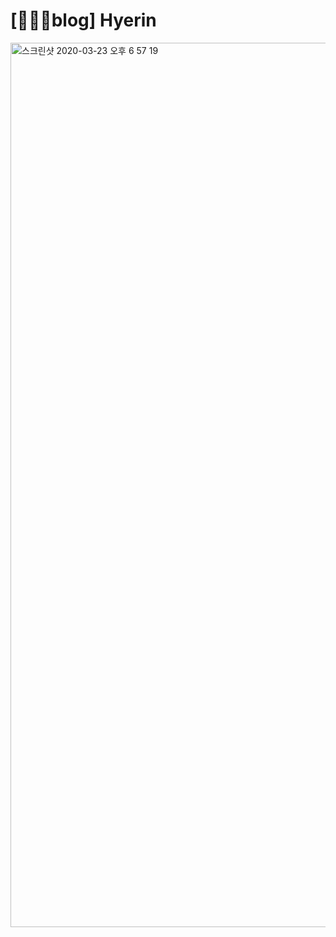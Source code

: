 # [👩🏻‍💻blog] Hyerin 

<img width="1415" alt="스크린샷 2020-03-23 오후 6 57 19" src="https://user-images.githubusercontent.com/33855307/77304764-40bdd400-6d38-11ea-87a0-89198863ff34.png">
